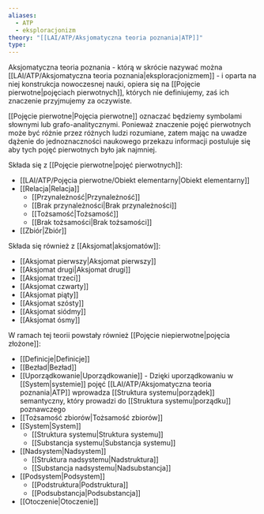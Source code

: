 ```yaml
---
aliases:
  - ATP
  - eksploracjonizm
theory: "[[LAI/ATP/Aksjomatyczna teoria poznania|ATP]]"
type: 
---
```

Aksjomatyczna teoria poznania - którą w skrócie nazywać można [[LAI/ATP/Aksjomatyczna teoria poznania|eksploracjonizmem]] - i oparta na niej konstrukcja nowoczesnej nauki, opiera się na [[Pojęcie pierwotne|pojęciach pierwotnych]], których nie definiujemy, zaś ich znaczenie przyjmujemy za oczywiste.

[[Pojęcie pierwotne|Pojęcia pierwotne]] oznaczać będziemy symbolami słownymi lub grafo-analitycznymi. Ponieważ znaczenie pojęć pierwotnych może być różnie przez różnych ludzi rozumiane, zatem mając na uwadze dążenie do jednoznaczności naukowego przekazu informacji postuluje się aby tych pojęć pierwotnych było jak najmniej.

Składa się z [[Pojęcie pierwotne|pojęć pierwotnych]]:
- [[LAI/ATP/Pojęcia pierwotne/Obiekt elementarny|Obiekt elementarny]]
- [[Relacja|Relacja]]
	- [[Przynależność|Przynależność]]
	- [[Brak przynależności|Brak przynależności]]
	- [[Tożsamość|Tożsamość]]
	- [[Brak tożsamości|Brak tożsamości]]
- [[Zbiór|Zbiór]]

Składa się również z [[Aksjomat|aksjomatów]]:
- [[Aksjomat pierwszy|Aksjomat pierwszy]]
- [[Aksjomat drugi|Aksjomat drugi]]
- [[Aksjomat trzeci]]
- [[Aksjomat czwarty]]
- [[Aksjomat piąty]]
- [[Aksjomat szósty]]
- [[Aksjomat siódmy]]
- [[Aksjomat ósmy]]

W ramach tej teorii powstały również [[Pojęcie niepierwotne|pojęcia złożone]]:
- [[Definicje|Definicje]]
- [[Bezład|Bezład]]
- [[Uporządkowanie|Uporządkowanie]] - Dzięki uporządkowaniu w [[System|systemie]] pojęć [[LAI/ATP/Aksjomatyczna teoria poznania|ATP]] wprowadza [[Struktura systemu|porządek]] semantyczny, który prowadzi do [[Struktura systemu|porządku]] poznawczego
- [[Tożsamość zbiorów|Tożsamość zbiorów]]
- [[System|System]]
	- [[Struktura systemu|Struktura systemu]]
	- [[Substancja systemu|Substancja systemu]]
- [[Nadsystem|Nadsystem]]
	- [[Struktura nadsystemu|Nadstruktura]]
	- [[Substancja nadsystemu|Nadsubstancja]]
- [[Podsystem|Podsystem]]
	- [[Podstruktura|Podstruktura]]
	- [[Podsubstancja|Podsubstancja]]
- [[Otoczenie|Otoczenie]]